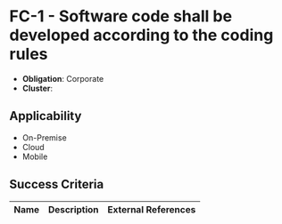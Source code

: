 # FC-1 - Software code shall be developed according to the coding rules

- **Obligation**: Corporate
- **Cluster**: 






## Applicability

- On-Premise
- Cloud
- Mobile



## Success Criteria

| Name | Description | External References |
| ----- | ---------- | ------------------- |

